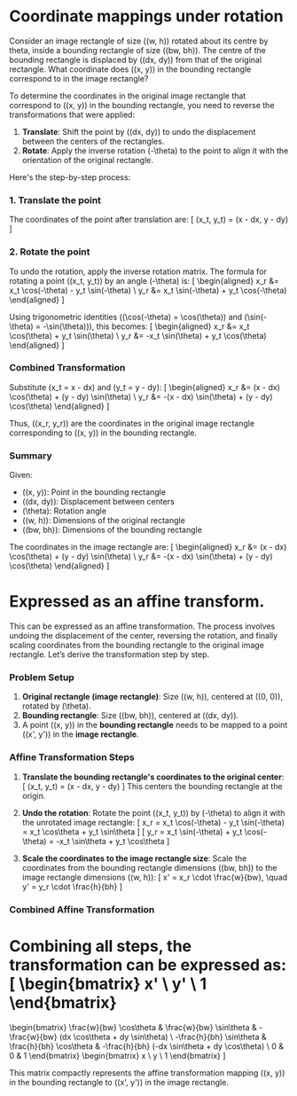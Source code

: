 # Coordinate mappings under rotation

Consider an image rectangle of size \((w, h)\) rotated about its centre
by theta, inside a bounding rectangle of size \((bw, bh)\). The centre
of the bounding rectangle is displaced by \((dx, dy)\) from that of the
original rectangle. What coordinate  does \((x, y)\) in the bounding
rectangle correspond to in the image rectangle?

To determine the coordinates in the original image rectangle that correspond to \((x, y)\) in the bounding rectangle, you need to reverse the transformations that were applied:

1. **Translate**: Shift the point by \((dx, dy)\) to undo the displacement between the centers of the rectangles.
2. **Rotate**: Apply the inverse rotation \(-\theta\) to the point to align it with the orientation of the original rectangle.

Here's the step-by-step process:

### 1. Translate the point

The coordinates of the point after translation are:
\[
(x_t, y_t) = (x - dx, y - dy)
\]

### 2. Rotate the point

To undo the rotation, apply the inverse rotation matrix. The formula for rotating a point \((x_t, y_t)\) by an angle \(-\theta\) is:
\[
\begin{aligned}
x_r &= x_t \cos(-\theta) - y_t \sin(-\theta) \\
y_r &= x_t \sin(-\theta) + y_t \cos(-\theta)
\end{aligned}
\]

Using trigonometric identities (\(\cos(-\theta) = \cos(\theta)\) and \(\sin(-\theta) = -\sin(\theta)\)), this becomes:
\[
\begin{aligned}
x_r &= x_t \cos(\theta) + y_t \sin(\theta) \\
y_r &= -x_t \sin(\theta) + y_t \cos(\theta)
\end{aligned}
\]

### Combined Transformation

Substitute \(x_t = x - dx\) and \(y_t = y - dy\):
\[
\begin{aligned}
x_r &= (x - dx) \cos(\theta) + (y - dy) \sin(\theta) \\
y_r &= -(x - dx) \sin(\theta) + (y - dy) \cos(\theta)
\end{aligned}
\]

Thus, \((x_r, y_r)\) are the coordinates in the original image rectangle corresponding to \((x, y)\) in the bounding rectangle.

### Summary

Given:
- \((x, y)\): Point in the bounding rectangle
- \((dx, dy)\): Displacement between centers
- \(\theta\): Rotation angle
- \((w, h)\): Dimensions of the original rectangle
- \((bw, bh)\): Dimensions of the bounding rectangle

The coordinates in the image rectangle are:
\[
\begin{aligned}
x_r &= (x - dx) \cos(\theta) + (y - dy) \sin(\theta) \\
y_r &= -(x - dx) \sin(\theta) + (y - dy) \cos(\theta)
\end{aligned}
\]

# Expressed as an affine transform.

This can be expressed as an affine transformation. The process involves undoing the displacement of the center, reversing the rotation, and finally scaling coordinates from the bounding rectangle to the original image rectangle. Let’s derive the transformation step by step.

### Problem Setup

1. **Original rectangle (image rectangle)**: Size \((w, h)\), centered at \((0, 0)\), rotated by \(\theta\).
2. **Bounding rectangle**: Size \((bw, bh)\), centered at \((dx, dy)\).
3. A point \((x, y)\) in the **bounding rectangle** needs to be mapped to a point \((x', y')\) in the **image rectangle**.

### Affine Transformation Steps

1. **Translate the bounding rectangle's coordinates to the original center**:
   \[
   (x_t, y_t) = (x - dx, y - dy)
   \]
   This centers the bounding rectangle at the origin.

2. **Undo the rotation**:
   Rotate the point \((x_t, y_t)\) by \(-\theta\) to align it with the unrotated image rectangle:
   \[
   x_r = x_t \cos(-\theta) - y_t \sin(-\theta) = x_t \cos\theta + y_t \sin\theta
   \]
   \[
   y_r = x_t \sin(-\theta) + y_t \cos(-\theta) = -x_t \sin\theta + y_t \cos\theta
   \]

3. **Scale the coordinates to the image rectangle size**:
   Scale the coordinates from the bounding rectangle dimensions \((bw, bh)\) to the image rectangle dimensions \((w, h)\):
   \[
   x' = x_r \cdot \frac{w}{bw}, \quad y' = y_r \cdot \frac{h}{bh}
   \]

### Combined Affine Transformation

Combining all steps, the transformation can be expressed as:
\[
\begin{bmatrix}
x' \\
y' \\
1
\end{bmatrix}
=
\begin{bmatrix}
\frac{w}{bw} \cos\theta & \frac{w}{bw} \sin\theta & -\frac{w}{bw} (dx \cos\theta + dy \sin\theta) \\
-\frac{h}{bh} \sin\theta & \frac{h}{bh} \cos\theta & -\frac{h}{bh} (-dx \sin\theta + dy \cos\theta) \\
0 & 0 & 1
\end{bmatrix}
\begin{bmatrix}
x \\
y \\
1
\end{bmatrix}
\]

This matrix compactly represents the affine transformation mapping \((x, y)\) in the bounding rectangle to \((x', y')\) in the image rectangle.